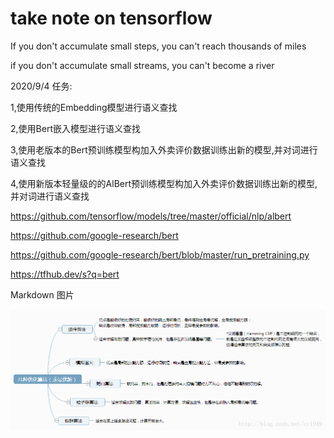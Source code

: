 # take note on tensorflow 

If you don't accumulate small steps, you can't reach thousands of miles

if you don't accumulate small streams, you can't become a river


2020/9/4 任务:

1,使用传统的Embedding模型进行语义查找

2,使用Bert嵌入模型进行语义查找

3,使用老版本的Bert预训练模型构加入外卖评价数据训练出新的模型,并对词进行语义查找

4,使用新版本轻量级的的AlBert预训练模型构加入外卖评价数据训练出新的模型,并对词进行语义查找

https://github.com/tensorflow/models/tree/master/official/nlp/albert

https://github.com/google-research/bert

https://github.com/google-research/bert/blob/master/run_pretraining.py

https://tfhub.dev/s?q=bert

Markdown 图片

![optimization](https://github.com/Lufeifeina/tensorflowstudy/blob/master/DataSet/optimization%20algorithm.png)
